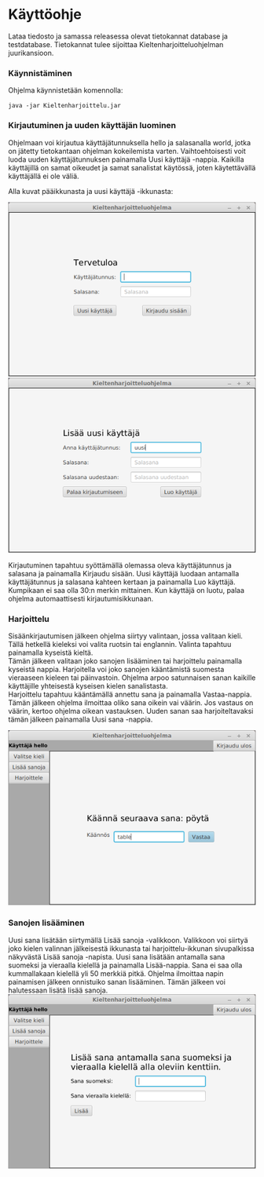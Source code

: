 # Käyttöohje
Lataa tiedosto ja samassa releasessa olevat tietokannat database ja testdatabase. Tietokannat tulee sijoittaa Kieltenharjoitteluohjelman juurikansioon.

### Käynnistäminen
Ohjelma käynnistetään komennolla:
```console
java -jar Kieltenharjoittelu.jar
```

### Kirjautuminen ja uuden käyttäjän luominen
Ohjelmaan voi kirjautua käyttäjätunnuksella hello ja salasanalla world, jotka on jätetty tietokantaan ohjelman kokeilemista varten. Vaihtoehtoisesti voit luoda uuden käyttäjätunnuksen painamalla Uusi käyttäjä -nappia. Kaikilla käyttäjillä on samat oikeudet ja samat sanalistat käytössä, joten käytettävällä käyttäjällä ei ole väliä.

Alla kuvat pääikkunasta ja uusi käyttäjä -ikkunasta:

![main window](https://github.com/jyrki26/ot-harjoitustyo/blob/master/dokumentointi/mainWindow.png)
![new user](https://github.com/jyrki26/ot-harjoitustyo/blob/master/dokumentointi/newUser.png)

Kirjautuminen tapahtuu syöttämällä olemassa oleva käyttäjätunnus ja salasana ja painamalla Kirjaudu sisään. Uusi käyttäjä luodaan antamalla käyttäjätunnus ja salasana kahteen kertaan ja painamalla Luo käyttäjä. Kumpikaan ei saa olla 30:n merkin mittainen. Kun käyttäjä on luotu, palaa ohjelma automaattisesti kirjautumisikkunaan.

### Harjoittelu
Sisäänkirjautumisen jälkeen ohjelma siirtyy valintaan, jossa valitaan kieli. Tällä hetkellä kieleksi voi valita ruotsin tai englannin. Valinta tapahtuu painamalla kyseistä kieltä.
</br>
Tämän jälkeen valitaan joko sanojen lisääminen tai harjoittelu painamalla kyseistä nappia. Harjoitella voi joko sanojen kääntämistä suomesta vieraaseen kieleen tai päinvastoin. Ohjelma arpoo satunnaisen sanan kaikille käyttäjille yhteisestä kyseisen kielen sanalistasta.
</br>
Harjoittelu tapahtuu kääntämällä annettu sana ja painamalla Vastaa-nappia. Tämän jälkeen ohjelma ilmoittaa oliko sana oikein vai väärin. Jos vastaus on väärin, kertoo ohjelma oikean vastauksen. Uuden sanan saa harjoiteltavaksi tämän jälkeen painamalla Uusi sana -nappia.

![practise](https://github.com/jyrki26/ot-harjoitustyo/blob/master/dokumentointi/practise.png)

### Sanojen lisääminen
Uusi sana lisätään siirtymällä Lisää sanoja -valikkoon. Valikkoon voi siirtyä joko kielen valinnan jälkeisestä ikkunasta tai harjoittelu-ikkunan sivupalkissa näkyvästä Lisää sanoja -napista.
Uusi sana lisätään antamalla sana suomeksi ja vieraalla kielellä ja painamalla Lisää-nappia. Sana ei saa olla kummallakaan kielellä yli 50 merkkiä pitkä. Ohjelma ilmoittaa napin painamisen jälkeen onnistuiko sanan lisääminen. Tämän jälkeen voi halutessaan lisätä lisää sanoja.
![add words](https://github.com/jyrki26/ot-harjoitustyo/blob/master/dokumentointi/addWords.png)

